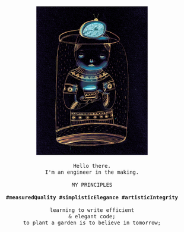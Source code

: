 <p align="center">
   <br>
   <img alt="GIF" src="/preview.gif" width="300px">
   <br>
   <br>
   <samp>Hello there.<br>I'm an engineer in the making.<br><br>MY PRINCIPLES<br><br><b>#measuredQuality #simplisticElegance #artisticIntegrity</b><br>
   <br>learning to write efficient<br>& elegant code;<br>to plant a garden is to believe in tomorrow;</samp>
   <br>
   <br>
   <br>
</p>

<!--
[Laurene Boglio](https://giphy.com/boglio)
[@chemical_sisters](https://giphy.com/chemical_sister)
<br><b>MY PRINCIPLES</b><br>&mdash;&mdash;measured quality<br>
   &nbsp;&nbsp;&mdash;&mdash;simplistic elegance<br>
   &nbsp;&mdash;&mdash;artistic integrity<br>
->
